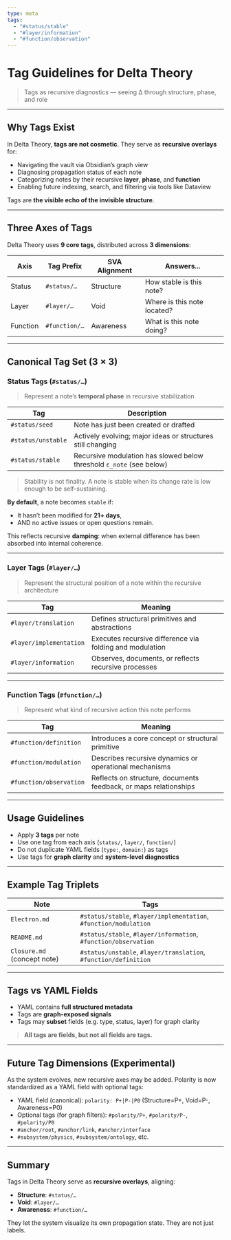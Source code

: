 ```yaml
---
type: meta
tags:
  - "#status/stable"
  - "#layer/information"
  - "#function/observation"
---
```


# Tag Guidelines for Delta Theory
> Tags as recursive diagnostics — seeing ∆ through structure, phase, and role

---

## Why Tags Exist

In Delta Theory, **tags are not cosmetic**.
They serve as **recursive overlays** for:

- Navigating the vault via Obsidian’s graph view
- Diagnosing propagation status of each note
- Categorizing notes by their recursive **layer**, **phase**, and **function**
- Enabling future indexing, search, and filtering via tools like Dataview

Tags are **the visible echo of the invisible structure**.

---

## Three Axes of Tags

Delta Theory uses **9 core tags**, distributed across **3 dimensions**:

| Axis      | Tag Prefix     | SVA Alignment | Answers...                |
|-----------|----------------|----------------|----------------------------|
| Status    | `#status/…`     | Structure       | How stable is this note?   |
| Layer     | `#layer/…`      | Void            | Where is this note located? |
| Function  | `#function/…`   | Awareness       | What is this note doing?   |

---

## Canonical Tag Set (3 × 3)

### Status Tags (`#status/…`)
> Represent a note’s **temporal phase** in recursive stabilization

| Tag                  | Description |
|----------------------|-------------|
| `#status/seed`       | Note has just been created or drafted |
| `#status/unstable`   | Actively evolving; major ideas or structures still changing |
| `#status/stable`     | Recursive modulation has slowed below threshold `ε_note` (see below) |

> Stability is not finality.
> A note is stable when its change rate is low enough to be self-sustaining.

**By default**, a note becomes `stable` if:
- It hasn’t been modified for **21+ days**,
- AND no active issues or open questions remain.

This reflects recursive **damping**: when external difference has been absorbed into internal coherence.

---

### Layer Tags (`#layer/…`)
> Represent the structural position of a note within the recursive architecture

| Tag                      | Meaning |
|--------------------------|---------|
| `#layer/translation`     | Defines structural primitives and abstractions |
| `#layer/implementation`  | Executes recursive difference via folding and modulation |
| `#layer/information`     | Observes, documents, or reflects recursive processes |

---

### Function Tags (`#function/…`)
> Represent what kind of recursive action this note performs

| Tag                        | Meaning |
|----------------------------|---------|
| `#function/definition`     | Introduces a core concept or structural primitive |
| `#function/modulation`     | Describes recursive dynamics or operational mechanisms |
| `#function/observation`    | Reflects on structure, documents feedback, or maps relationships |

---

## Usage Guidelines

- Apply **3 tags** per note
- Use one tag from each axis (`status/`, `layer/`, `function/`)
- Do not duplicate YAML fields (`type:`, `domain:`) as tags
- Use tags for **graph clarity** and **system-level diagnostics**

---

## Example Tag Triplets

| Note                         | Tags |
|------------------------------|------|
| `Electron.md`                | `#status/stable`, `#layer/implementation`, `#function/modulation` |
| `README.md`                  | `#status/stable`, `#layer/information`, `#function/observation` |
| `Closure.md` (concept note)  | `#status/unstable`, `#layer/translation`, `#function/definition` |

---

## Tags vs YAML Fields

- YAML contains **full structured metadata**
- Tags are **graph-exposed signals**
- Tags may **subset** fields (e.g. type, status, layer) for graph clarity

> **All tags are fields, but not all fields are tags.**

---

## Future Tag Dimensions (Experimental)

As the system evolves, new recursive axes may be added. Polarity is now standardized as a YAML field with optional tags:

- YAML field (canonical): `polarity: P+|P-|P0` (Structure=P+, Void=P-, Awareness=P0)
- Optional tags (for graph filters): `#polarity/P+`, `#polarity/P-`, `#polarity/P0`
- `#anchor/root`, `#anchor/link`, `#anchor/interface`
- `#subsystem/physics`, `#subsystem/ontology`, etc.

---

## Summary

Tags in Delta Theory serve as **recursive overlays**, aligning:

- **Structure**: `#status/…`
- **Void**: `#layer/…`
- **Awareness**: `#function/…`

They let the system visualize its own propagation state.  They are not just labels.
